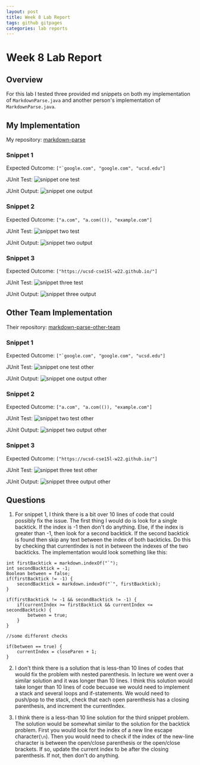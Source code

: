 ```yaml
---
layout: post
title: Week 8 Lab Report
tags: github gitpages
categories: lab reports
---
```


# Week 8 Lab Report

## Overview

For this lab I tested three provided md snippets on both my implementation of `MarkdownParse.java` and another person's implementation of `MarkdownParse.java`.


## My Implementation

My repository: <a href="https://github.com/bsalinassanchez/markdown-parse" target="_blank">markdown-parse</a>

### Snippet 1

Expected Outcome: ``["`google.com", "google.com", "ucsd.edu"]``

JUnit Test:
![snippet one test](https://bsalinassanchez.github.io/cse15l-lab-reports/images/snippetOneTest.png)

JUnit Output:
![snippet one output](https://bsalinassanchez.github.io/cse15l-lab-reports/images/snippetOneOutput.png)


### Snippet 2

Expected Outcome: ``["a.com", "a.com(()), "example.com"]``

JUnit Test:
![snippet two test](https://bsalinassanchez.github.io/cse15l-lab-reports/images/snippetTwoTest.png)

JUnit Output:
![snippet two output](https://bsalinassanchez.github.io/cse15l-lab-reports/images/snippetTwoOutput.png)

### Snippet 3

Expected Outcome: ``["https://ucsd-cse15l-w22.github.io/"]``

JUnit Test:
![snippet three test](https://bsalinassanchez.github.io/cse15l-lab-reports/images/snippetThreeTest.png)

JUnit Output:
![snippet three output](https://bsalinassanchez.github.io/cse15l-lab-reports/images/snippetThreeOutput.png)


## Other Team Implementation

Their repository: <a href="https://github.com/Stocktocon/markdown-parse" target="_blank">markdown-parse-other-team</a>

### Snippet 1

Expected Outcome: ``["`google.com", "google.com", "ucsd.edu"]``

JUnit Test:
![snippet one test other](https://bsalinassanchez.github.io/cse15l-lab-reports/images/othersnippetOneTest.png)

JUnit Output:
![snippet one output other](https://bsalinassanchez.github.io/cse15l-lab-reports/images/othersnippetOneOutput.png)


### Snippet 2

Expected Outcome: ``["a.com", "a.com(()), "example.com"]``

JUnit Test:
![snippet two test other](https://bsalinassanchez.github.io/cse15l-lab-reports/images/othersnippetTwoTest.png)

JUnit Output:
![snippet two output other](https://bsalinassanchez.github.io/cse15l-lab-reports/images/othersnippetTwoOutput.png)

### Snippet 3

Expected Outcome: ``["https://ucsd-cse15l-w22.github.io/"]``

JUnit Test:
![snippet three test other](https://bsalinassanchez.github.io/cse15l-lab-reports/images/othersnippetThreeTest.png)

JUnit Output:
![snippet three output other](https://bsalinassanchez.github.io/cse15l-lab-reports/images/othersnippetThreeOutput.png)




## Questions

1. For snippet 1, I think there is a bit over 10 lines of code that could possibly fix the issue. The first thing I would do is look for a single backtick. If the index is -1 then don't do anything. Else, if the index is greater than -1, then look for a second backtick. If the second backtick is found then skip any text between the index of both backticks. Do this by checking that currentIndex is not in between the indexes of the two backticks. The implementation would look something like this:
```
int firstBacktick = markdown.indexOf("`");
int secondBacktick = -1;
Boolean between = false;
if(firstBacktick != -1) {
    secondBacktick = markdown.indexOf("`", firstBacktick);
}

if(firstBacktick != -1 && secondBacktick != -1) {
    if(currentIndex >= firstBacktick && currentIndex <= secondBacktick) {
        between = true;
    }
}

//some different checks

if(between == true) {
    currentIndex = closeParen + 1;
}
```

2. I don't think there is a solution that is less-than 10 lines of codes that would fix the problem with nested parenthesis. In lecture we went over a similar solution and it was longer than 10 lines. I think this solution would take longer than 10 lines of code becuase we would need to implement a stack and several loops and if-statements. We would need to push/pop to the stack, check that each open parenthesis has a closing parenthesis, and increment the currentIndex.

3. I think there is a less-than 10 line solution for the third snippet problem. The solution would be somewhat similar to the solution for the backtick problem. First you would look for the index of a new line escape character(`\n`). Then you would need to check if the index of the new-line character is between the open/close parenthesis or the open/close brackets. If so, update the current index to be after the closing parenthesis. If not, then don't do anything. 







